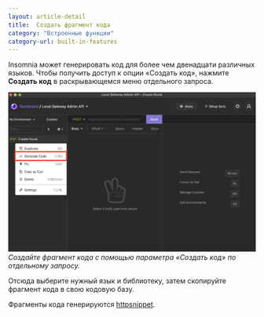 ```yaml
---
layout: article-detail
title:  Создать фрагмент кода
category: "Встроенные функции"
category-url: built-in-features
---
```


Insomnia может генерировать код для более чем двенадцати различных языков. Чтобы получить доступ к опции «Создать код», нажмите **Создать код** в раскрывающемся меню отдельного запроса.

![Параметр Создать код появляется в раскрывающемся меню отдельного запроса.](/assets/images/generate-code.png)
_Создайте фрагмент кода с помощью параметра «Создать код» по отдельному запросу._

Отсюда выберите нужный язык и библиотеку, затем скопируйте фрагмент кода в свою кодовую базу.

Фрагменты кода генерируются [httpsnippet](https://github.com/Kong/httpsnippet).
